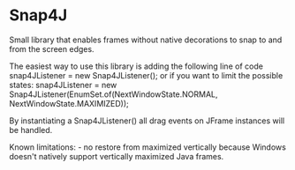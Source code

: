 Snap4J
======

Small library that enables frames without native decorations to snap to and from the screen edges.

The easiest way to use this library is adding the following line of code
    snap4JListener = new Snap4JListener();
or if you want to limit the possible states:
    snap4JListener = new Snap4JListener(EnumSet.of(NextWindowState.NORMAL, NextWindowState.MAXIMIZED));

By instantiating a Snap4JListener() all drag events on JFrame instances will be handled.

Known limitations: - no restore from maximized vertically because Windows doesn't natively support
  vertically maximized Java frames.